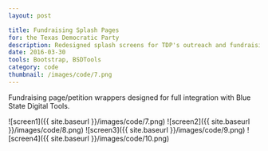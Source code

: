 ```yaml
---
layout: post

title: Fundraising Splash Pages
for: the Texas Democratic Party
description: Redesigned splash screens for TDP's outreach and fundraising efforts
date: 2016-03-30
tools: Bootstrap, BSDTools
category: code
thumbnail: /images/code/7.png
---
```

Fundraising page/petition wrappers designed for full integration with Blue State Digital Tools.


![screen1]({{ site.baseurl }}/images/code/7.png)
![screen2]({{ site.baseurl }}/images/code/8.png)
![screen3]({{ site.baseurl }}/images/code/9.png)
![screen4]({{ site.baseurl }}/images/code/10.png)